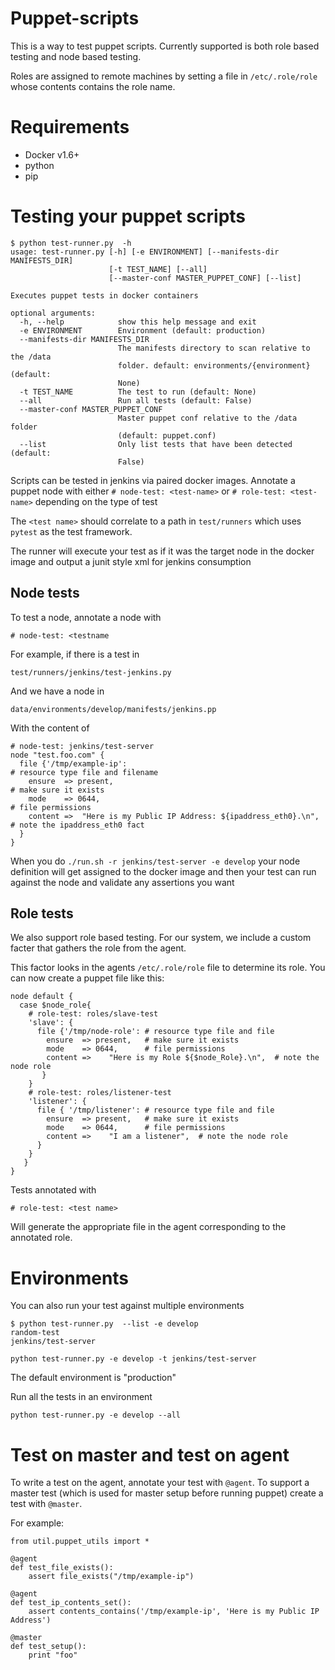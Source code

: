 Puppet-scripts
=====

This is a way to test puppet scripts. Currently supported is both role based testing and node based testing.

Roles are assigned to remote machines by setting a file in `/etc/.role/role` whose contents contains the role name.

# Requirements

- Docker v1.6+
- python
- pip

# Testing your puppet scripts

```
$ python test-runner.py  -h
usage: test-runner.py [-h] [-e ENVIRONMENT] [--manifests-dir MANIFESTS_DIR]
                      [-t TEST_NAME] [--all]
                      [--master-conf MASTER_PUPPET_CONF] [--list]

Executes puppet tests in docker containers

optional arguments:
  -h, --help            show this help message and exit
  -e ENVIRONMENT        Environment (default: production)
  --manifests-dir MANIFESTS_DIR
                        The manifests directory to scan relative to the /data
                        folder. default: environments/{environment} (default:
                        None)
  -t TEST_NAME          The test to run (default: None)
  --all                 Run all tests (default: False)
  --master-conf MASTER_PUPPET_CONF
                        Master puppet conf relative to the /data folder
                        (default: puppet.conf)
  --list                Only list tests that have been detected (default:
                        False)
```

Scripts can be tested in jenkins via paired docker images.  Annotate a
puppet node with either `# node-test: <test-name>` or `# role-test: <test-name>` depending on the type of test

The `<test name>` should correlate to a path in `test/runners` which uses `pytest`
as the test framework.  

The runner will execute your test as if it was the target node in the docker image
and output a junit style xml for jenkins consumption

## Node tests

To test a node, annotate a node with 
```
# node-test: <testname
```

For example, if there is a test in

```
test/runners/jenkins/test-jenkins.py
```

And we have a node in

```
data/environments/develop/manifests/jenkins.pp
```

With the content of

```
# node-test: jenkins/test-server
node "test.foo.com" {
  file {'/tmp/example-ip':                                            # resource type file and filename
    ensure  => present,                                               # make sure it exists
    mode    => 0644,                                                  # file permissions
    content =>  "Here is my Public IP Address: ${ipaddress_eth0}.\n",  # note the ipaddress_eth0 fact
  }
}
```

When you do `./run.sh -r jenkins/test-server -e develop` your node definition will get assigned to the docker image
and then your test can run against the node and validate any assertions you want

## Role tests

We also support role based testing.  For our system, we include a custom facter that gathers the role from the agent.

This factor looks in the agents `/etc/.role/role` file to determine its role.  You can now create a puppet file like this:

```
node default {
  case $node_role{
    # role-test: roles/slave-test
    'slave': {
      file {'/tmp/node-role': # resource type file and file
        ensure  => present,   # make sure it exists
        mode    => 0644,      # file permissions
        content =>    "Here is my Role ${$node_Role}.\n",  # note the node role
       }
    }
    # role-test: roles/listener-test
    'listener': {
      file { '/tmp/listener': # resource type file and file
        ensure  => present,   # make sure it exists
        mode    => 0644,      # file permissions
        content =>    "I am a listener",  # note the node role
      }
    }
   }
}
```

Tests annotated with 
```
# role-test: <test name>
```

Will generate the appropriate file in the agent corresponding to the annotated role.

# Environments

You can also run your test against multiple environments

```
$ python test-runner.py  --list -e develop
random-test
jenkins/test-server

python test-runner.py -e develop -t jenkins/test-server
```

The default environment is "production"

Run all the tests in an environment

```
python test-runner.py -e develop --all
```

# Test on master and test on agent

To write a test on the agent, annotate your test with `@agent`. To support a master test (which is used for master setup before running puppet) create a test with `@master`.

For example:

```
from util.puppet_utils import *

@agent
def test_file_exists():
    assert file_exists("/tmp/example-ip")

@agent
def test_ip_contents_set():
    assert contents_contains('/tmp/example-ip', 'Here is my Public IP Address')

@master
def test_setup():
    print "foo"
```
